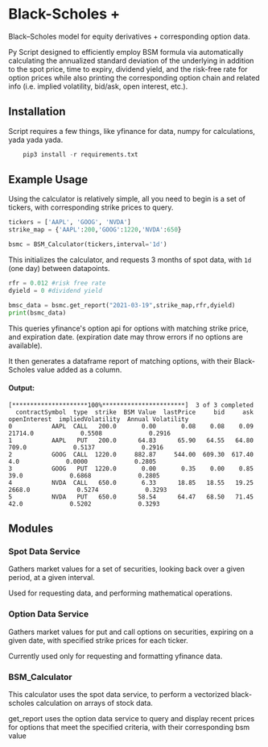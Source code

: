 # Black-Scholes +
Black–Scholes model for equity derivatives + corresponding option data.

Py Script designed to efficiently employ BSM formula via automatically calculating the annualized standard deviation of the underlying in addition to the spot price, time to expiry, dividend yield, and the risk-free rate for option prices while also printing the corresponding option chain and related info (i.e. implied volatility, bid/ask, open interest, etc.).

## Installation
Script requires a few things, like yfinance for data, numpy for calculations, yada yada yada.
```python
    pip3 install -r requirements.txt
```

## Example Usage
Using the calculator is relatively simple, all you need to begin is a set of tickers, with corresponding strike prices to query.
```python
tickers = ['AAPL', 'GOOG', 'NVDA']
strike_map = {'AAPL':200,'GOOG':1220,'NVDA':650}

bsmc = BSM_Calculator(tickers,interval='1d')
```
This initializes the calculator, and requests 3 months of spot data, with `1d` (one day) between datapoints.
```python
rfr = 0.012 #risk free rate
dyield = 0 #dividend yield

bmsc_data = bsmc.get_report("2021-03-19",strike_map,rfr,dyield)
print(bsmc_data)
```
This queries yfinance's option api for options with matching strike price, and expiration date.  (expiration date may throw errors if no options are available).

It then generates a dataframe report of matching options, with their Black-Scholes value added as a column.
#### Output:
```
[*********************100%***********************]  3 of 3 completed
  contractSymbol  type  strike  BSM Value  lastPrice     bid     ask  openInterest  impliedVolatility  Annual Volatility
0           AAPL  CALL   200.0       0.00       0.08    0.08    0.09       21714.0             0.5508             0.2916
1           AAPL   PUT   200.0      64.83      65.90   64.55   64.80         709.0             0.5137             0.2916
2           GOOG  CALL  1220.0     882.87     544.00  609.30  617.40           4.0             0.0000             0.2805
3           GOOG   PUT  1220.0       0.00       0.35    0.00    0.85          39.0             0.6868             0.2805
4           NVDA  CALL   650.0       6.33      18.85   18.55   19.25        2668.0             0.5274             0.3293
5           NVDA   PUT   650.0      58.54      64.47   68.50   71.45          42.0             0.5202             0.3293
```
## Modules
### Spot Data Service
Gathers market values for a set of securities, looking back over a given period, at a given interval.

Used for requesting data, and performing mathematical operations.

### Option Data Service
Gathers market values for put and call options on securities, expiring on a given date, with specified strike prices for each ticker.

Currently used only for requesting and formatting yfinance data.

### BSM_Calculator
This calculator uses the spot data service, to perform a vectorized black-scholes calculation on arrays of stock data.

get_report uses the option data service to query and display recent prices for options that meet the specified criteria, with their corresponding bsm value
